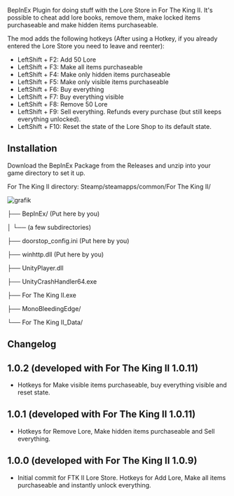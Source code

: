 BepInEx Plugin for doing stuff with the Lore Store in For The King II. It's possible to cheat add lore books, remove them, make locked items purchaseable and make hidden items purchaseable.

The mod adds the following hotkeys (After using a Hotkey, if you already entered the Lore Store you need to leave and reenter):

- LeftShift + F2: Add 50 Lore
- LeftShift + F3: Make all items purchaseable
- LeftShift + F4: Make only hidden items purchaseable
- LeftShift + F5: Make only visible items purchaseable
- LeftShift + F6: Buy everything
- LeftShift + F7: Buy everything visible
- LeftShift + F8: Remove 50 Lore
- LeftShift + F9: Sell everything. Refunds every purchase (but still keeps everything unlocked).
- LeftShift + F10: Reset the state of the Lore Shop to its default state.

## Installation

Download the BepInEx Package from the Releases and unzip into your game directory to set it up.

For The King II directory:
Steamp/steamapps/common/For The King II/

![grafik](https://github.com/xADDBx/ftk2lorestore/assets/62178123/9c37f320-0cd8-41a7-9568-da2f4574fe3b)

├── BepInEx/ (Put here by you)

│ └── (a few subdirectories)

├── doorstop_config.ini			(Put here by you)

├── winhttp.dll					(Put here by you)

├── UnityPlayer.dll

├── UnityCrashHandler64.exe

├── For The King II.exe

├── MonoBleedingEdge/

└── For The King II_Data/

## Changelog
## 1.0.2 (developed with For The King II 1.0.11)
- Hotkeys for Make visible items purchaseable, buy everything visible and reset state.

## 1.0.1 (developed with For The King II 1.0.11)
- Hotkeys for Remove Lore, Make hidden items purchaseable and Sell everything.

## 1.0.0 (developed with For The King II 1.0.9)
- Initial commit for FTK II Lore Store. Hotkeys for Add Lore, Make all items purchaseable and instantly unlock everything.